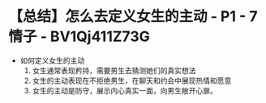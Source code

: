 # 【总结】怎么去定义女生的主动 - P1 - 7情子 - BV1Qj411Z73G

-   如何定义女生的主动
    1.  女生通常表现矜持，需要男生去猜测她们的真实想法
    2.  女生的主动表现在不拒绝男生，在聊天和约会中展现热情和愿意
    3.  女生的主动是防守，展示内心真实一面，向男生敞开心扉。